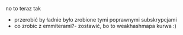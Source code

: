 no to teraz tak
- przerobić by ładnie było zrobione tymi poprawnymi subskrypcjami
- co zrobic z emmiterami?- zostawić, bo to weakhashmapa kurwa :) 
